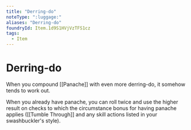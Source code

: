 ```yaml
---
title: "Derring-do"
noteType: ":luggage:"
aliases: "Derring-do"
foundryId: Item.1d9S1HVjVzTFS1cz
tags:
  - Item
---
```


# Derring-do

When you compound [[Panache]] with even more derring-do, it somehow tends to work out.

When you already have panache, you can roll twice and use the higher result on checks to which the circumstance bonus for having panache applies ([[Tumble Through]] and any skill actions listed in your swashbuckler's style).
